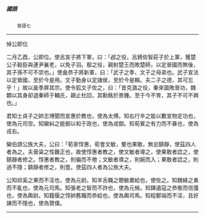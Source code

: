 

##### 國語
　　`晉語七`

* * *

悼公即位

二月乙酉，公即位。使呂宣子將下軍，曰：「邲之役，呂錡佐智莊子於上軍，獲楚公子穀臣與連尹襄老，以免子羽。鄢之役，親射楚王而敗楚師，以定晉國而無後，其子孫不可不崇也。」使彘恭子將新軍，曰：「武子之季、文子之母弟也。武子宣法以定晉國，至於今是用。文子勤身以定諸侯，至於今是賴。夫二子之德，其可忘乎！」故以彘季屏其宗。使令狐文子佐之，曰：「昔克潞之役，秦來圖敗晉功，魏顆以其身卻退秦師于輔氏，親止杜回，其勳銘於景鍾。至于今不育，其子不可不興也。」

君知士貞子之帥志博聞而宣惠於教也，使為太傅。知右行辛之能以數宣物定功也，使為元司空。知欒糾之能御以和于政也，使為戎御。知荀賓之有力而不暴也，使為戎右。

欒伯請公族大夫，公曰：「荀家惇惠，荀會文敏，黶也果敢，無忌鎮靜，使茲四人者為之。夫膏粱之性難正也，故使惇惠者教之，使文敏者導之，使果敢者諗之，使鎮靜者修之。惇惠者教之，則徧而不倦；文敏者導之，則婉而入；果敢者諗之，則過不隱；鎮靜者修之，則壹。使茲四人者為公族大夫。

公知祁奚之果而不淫也，使為元尉。知羊舌職之聰敏肅給也，使佐之。知魏絳之勇而不亂也，使為元司馬。知張老之智而不詐也，使為元候。知鐸遏寇之恭敬而信彊也，使為輿尉。知籍偃之惇帥舊職而恭給也，使為輿司馬。知程鄭端而不淫，且好諫而不隱也，使為贊僕。

* * *


